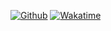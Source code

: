[![Github](https://github-readme-stats.vercel.app/api?username=M1O0O)](https://github.com/M1O0O/aboutme)
[![Wakatime](https://github-readme-stats.vercel.app/api/wakatime?username=M1O0O)](https://github.com/M1O0O/aboutme)
